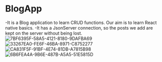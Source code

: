 # BlogApp
-It is a Blog application to learn CRUD functions. Our aim is to learn React native basics. 
-It has a JsonServer connection, so the posts we add are kept on the server without being lost.
![7BF6395F-58A5-4121-8180-9DAFBA69](https://user-images.githubusercontent.com/108815807/217530729-f80cccd4-135c-4513-8bb8-b94ad129b0fd.jpg)
![33267EA0-FE6F-46BA-8971-C8752277](https://user-images.githubusercontent.com/108815807/217530780-5f668052-18d9-4b2f-bb20-0a53e28dbbb5.jpg)
![CA831F5F-91BF-4E74-81DB-A7815B98](https://user-images.githubusercontent.com/108815807/217531192-77b818f8-0b84-4827-a940-94ac656ef931.jpg)
![6B6FEA4A-9B6E-487B-A5A5-51E5815D](https://user-images.githubusercontent.com/108815807/217530847-de5670fa-77a6-4d92-a954-47bfe6a2535f.jpg)

